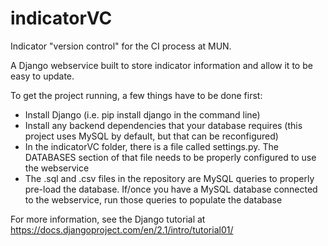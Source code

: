 # indicatorVC

Indicator "version control" for the CI process at MUN.

A Django webservice built to store indicator information and allow it to be easy to update.

To get the project running, a few things have to be done first:
- Install Django (i.e. pip install django in the command line)
- Install any backend dependencies that your database requires (this project uses MySQL by default, but that can be reconfigured)
- In the indicatorVC folder, there is a file called settings.py. The DATABASES section of that file needs to be properly configured to use the webservice
- The .sql and .csv files in the repository are MySQL queries to properly pre-load the database. If/once you have a MySQL database connected to the webservice, run those queries to populate the database

For more information, see the Django tutorial at https://docs.djangoproject.com/en/2.1/intro/tutorial01/

